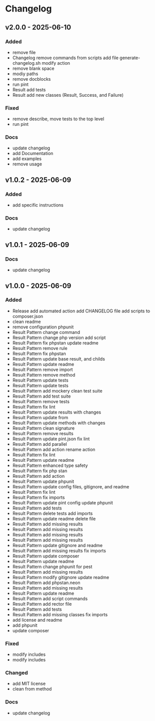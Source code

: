 # Changelog
## v2.0.0 - 2025-06-10

### Added
- remove file
- Changelog remove commands from scripts add file generate-changelog.sh modify action
- remove blank space
- modiy paths
- remove docblocks
- run pint
- Result add tests
- Result add new classes (Result, Success, and Failure)

### Fixed
- remove describe, move tests to the top level
- run pint

### Docs
- update changelog
- add Documentation
- add examples
- remove usage


## v1.0.2 - 2025-06-09

### Added
- add specific instructions

### Docs
- update changelog


## v1.0.1 - 2025-06-09

### Docs
- update changelog


## v1.0.0 - 2025-06-09

### Added
- Release add automated action add CHANGELOG file add scripts to composer.json
- clean readme
- remove configuration phpunit
- Result Pattern change command
- Result Pattern change php version add script
- Result Pattern fix phpstan update readme
- Result Pattern remove rule
- Result Pattern fix phpstan
- Result Pattern update base result, and childs
- Result Pattern update readme
- Result Pattern remove import
- Result Pattern remove method
- Result Pattern update tests
- Result Pattern update tests
- Result Pattern add mockery clean test suite
- Result Pattern add test suite
- Result Pattern remove tests
- Result Pattern fix lint
- Result Pattern update results with changes
- Result Pattern update from
- Result Pattern update methods with changes
- Result Pattern clean signature
- Result Pattern remove results
- Result Pattern update pint.json fix lint
- Result Pattern add parallel
- Result Pattern add action rename action
- Result Pattern fix lint
- Result Pattern update readme
- Result Pattern enhanced type safety
- Result Pattern fix php stan
- Result Pattern add action
- Result Pattern update phpunit
- Result Pattern update config files, gitignore, and readme
- Result Pattern fix lint
- Result Pattern fix imports
- Result Pattern update pint config update phpunit
- Result Pattern add tests
- Result Pattern delete tests add imports
- Result Pattern update readme delete file
- Result Pattern add missing results
- Result Pattern add missing results
- Result Pattern add missing results
- Result Pattern add missing results
- Result Pattern update gitignore and readme
- Result Pattern add missing results fix imports
- Result Pattern update composer
- Result Pattern update readme
- Result Pattern change phpunit for pest
- Result Pattern add missing results
- Result Pattern modify gitignore update readme
- Result Pattern add phpstan.neon
- Result Pattern add missing results
- Result Pattern update readme
- Result Pattern add script commands
- Result Pattern add rector file
- Result Pattern add tests
- Result Pattern add missing classes fix imports
- add license and readme
- add phpunit
- update composer

### Fixed
- modify includes
- modify includes

### Changed
- add MIT license
- clean from method

### Docs
- update changelog



